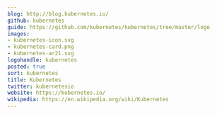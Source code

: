 ```yaml
---
blog: http://blog.kubernetes.io/
github: kubernetes
guide: https://github.com/kubernetes/kubernetes/tree/master/logo
images:
- kubernetes-icon.svg
- kubernetes-card.png
- kubernetes-ar21.svg
logohandle: kubernetes
posted: true
sort: kubernetes
title: Kubernetes
twitter: kubernetesio
website: https://kubernetes.io/
wikipedia: https://en.wikipedia.org/wiki/Kubernetes
---
```

